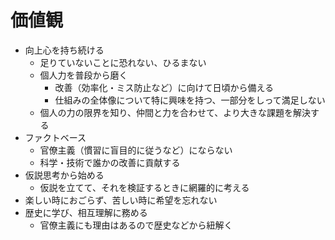 # 価値観
- 向上心を持ち続ける
  - 足りていないことに恐れない、ひるまない
  - 個人力を普段から磨く
    - 改善（効率化・ミス防止など）に向けて日頃から備える
    - 仕組みの全体像について特に興味を持つ、一部分をしって満足しない
  - 個人の力の限界を知り、仲間と力を合わせて、より大きな課題を解決する
- ファクトベース
  - 官僚主義（慣習に盲目的に従うなど）にならない
  - 科学・技術で誰かの改善に貢献する
- 仮説思考から始める
  - 仮説を立てて、それを検証するときに網羅的に考える
- 楽しい時におごらず、苦しい時に希望を忘れない
- 歴史に学び、相互理解に務める
  - 官僚主義にも理由はあるので歴史などから紐解く

